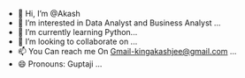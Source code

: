 - 👋 Hi, I’m @Akash
- 👀 I’m interested in Data Analyst and Business Analyst ...
- 🌱 I’m currently learning Python...
- 💞️ I’m looking to collaborate on ...
- 📫  You Can reach me On Gmail-kingakashjee@gmail.com ...
- 😄 Pronouns: Guptaji ...

<!---
kingakashjee/kingakashjee is a ✨ special ✨ repository because its `README.md` (this file) appears on your GitHub profile.
You can click the Preview link to take a look at your changes.
--->
